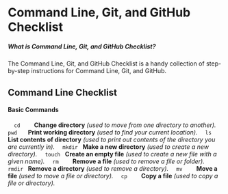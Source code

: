 # Command Line, Git, and GitHub Checklist

##### What is Command Line, Git, and GitHub Checklist?
The Command Line, Git, and GitHub Checklist is a handy collection of step-by-step instructions for Command Line, Git, and GitHub.



## Command Line Checklist

#### Basic Commands
```   cd     ``` **Change directory** *(used to move from one directory to another).*
```   pwd    ``` **Print working directory** *(used to find your current location).*
```   ls     ``` **List contents of directory** *(used to print out contents of the directory you are currently in).*
```   mkdir  ``` **Make a new directory** *(used to create a new directory).*
```   touch  ``` **Create an empty file** *(used to create a new file with a given name).*
```   rm     ``` **Remove a file** *(used to remove a file or folder).*
```   rmdir  ``` **Remove a directory** *(used to remove a directory).*
```   mv     ``` **Move a file** *(used to move a file or directory).*
```   cp     ``` **Copy a file** *(used to copy a file or directory).*

